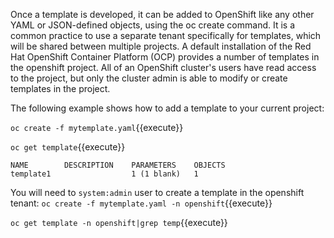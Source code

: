 Once a template is developed, it can be added to OpenShift like any other YAML or JSON-defined objects, using the oc create command. It is a common practice to use a separate tenant specifically for templates, which will be shared between multiple projects. A default installation of the Red Hat OpenShift Container Platform (OCP) provides a number of templates in the openshift project. All of an OpenShift cluster's users have read access to the project, but only the cluster admin is able to modify or create templates in the project.

The following example shows how to add a template to your current project:

`oc create -f mytemplate.yaml`{{execute}}

`oc get template`{{execute}}

```
NAME        DESCRIPTION    PARAMETERS    OBJECTS
template1                  1 (1 blank)   1
```

You will need to `system:admin` user to create a template in the openshift tenant:
`oc create -f mytemplate.yaml -n openshift`{{execute}}

`oc get template -n openshift|grep temp`{{execute}}
